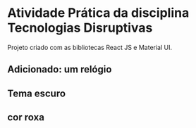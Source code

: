 # Atividade Prática da disciplina Tecnologias Disruptivas

Projeto criado com as bibliotecas React JS e Material UI.

## Adicionado: um relógio
## Tema escuro
## cor roxa
